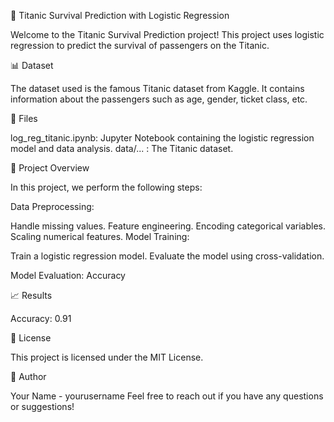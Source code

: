 🚢 Titanic Survival Prediction with Logistic Regression

Welcome to the Titanic Survival Prediction project! This project uses logistic regression to predict the survival of passengers on the Titanic.

📊 Dataset

The dataset used is the famous Titanic dataset from Kaggle. It contains information about the passengers such as age, gender, ticket class, etc.

📁 Files

log_reg_titanic.ipynb: Jupyter Notebook containing the logistic regression model and data analysis.
data/... : The Titanic dataset.

📜 Project Overview

In this project, we perform the following steps:

Data Preprocessing:

Handle missing values.
Feature engineering.
Encoding categorical variables.
Scaling numerical features.
Model Training:

Train a logistic regression model.
Evaluate the model using cross-validation.

Model Evaluation: Accuracy


📈 Results

Accuracy: 0.91

📝 License

This project is licensed under the MIT License.

👤 Author

Your Name - yourusername
Feel free to reach out if you have any questions or suggestions!
